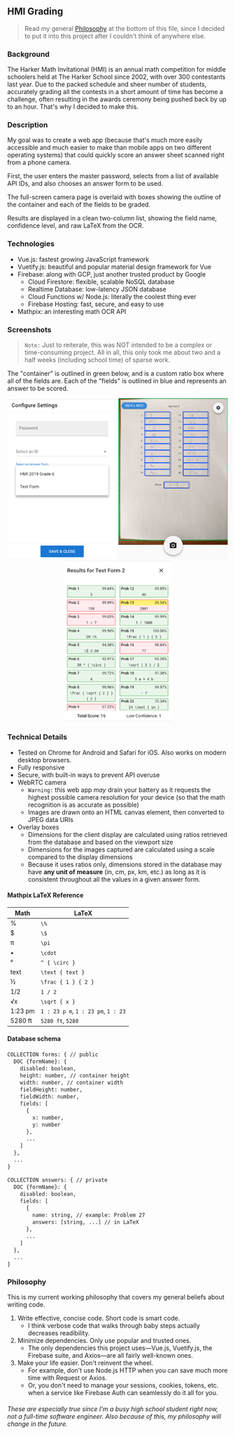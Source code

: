 ## HMI Grading
> Read my general [Philosophy](#philosophy) at the bottom of this file, since I decided to put it into this project after I couldn't think of anywhere else.

### Background
The Harker Math Invitational (HMI) is an annual math competition for middle schoolers held at The Harker School since 2002, with over 300 contestants last year. Due to the packed schedule and sheer number of students, accurately grading all the contests in a short amount of time has become a challenge, often resulting in the awards ceremony being pushed back by up to an hour. That's why I decided to make this.

### Description
My goal was to create a web app (because that's much more easily accessible and much easier to make than mobile apps on two different operating systems) that could quickly score an answer sheet scanned right from a phone camera.

First, the user enters the master password, selects from a list of available API IDs, and also chooses an answer form to be used.

The full-screen camera page is overlaid with boxes showing the outline of the container and each of the fields to be graded.

Results are displayed in a clean two-column list, showing the field name, confidence level, and raw LaTeX from the OCR.

### Technologies
* Vue.js: fastest growing JavaScript framework
* Vuetify.js: beautiful and popular material design framework for Vue
* Firebase: along with GCP, just another trusted product by Google
  * Cloud Firestore: flexible, scalable NoSQL database
  * Realtime Database: low-latency JSON database
  * Cloud Functions w/ Node.js: literally the coolest thing ever
  * Firebase Hosting: fast, secure, and easy to use
* Mathpix: an interesting math OCR API

### Screenshots
> `Note:` Just to reiterate, this was NOT intended to be a complex or time-consuming project. All in all, this only took me about two and a half weeks (including school time) of sparse work.

The "container" is outlined in green below, and is a custom ratio box where all of the fields are. Each of the "fields" is outlined in blue and represents an answer to be scored.
<p align="middle">
  <img src="/images/start.png" width="250">
  <img src="/images/camera.png" width="250"> 
  <img src="/images/results.png" width="250">
</p>

### Technical Details
* Tested on Chrome for Android and Safari for iOS. Also works on modern desktop browsers.
* Fully responsive
* Secure, with built-in ways to prevent API overuse
* WebRTC camera
  * `Warning:` this web app *may* drain your battery as it requests the highest possible camera resolution for your device (so that the math recognition is as accurate as possible)
  * Images are drawn onto an HTML canvas element, then converted to JPEG data URIs
* Overlay boxes
  * Dimensions for the client display are calculated using ratios retrieved from the database and based on the viewport size
  * Dimensions for the images captured are calculated using a scale compared to the display dimensions
  * Because it uses ratios only, dimensions stored in the database may have **any unit of measure** (in, cm, px, km, etc.) as long as it is consistent throughout all the values in a given answer form.
#### Mathpix LaTeX Reference
Math | LaTeX
---- | -----
% | `\%`
$ | `\$`
π | `\pi`
• | `\cdot`
° | `^ { \circ }`
text | `\text { text }`
½ | `\frac { 1 } { 2 }`
1/2 | `1 / 2`
√x | `\sqrt { x }`
1:23 pm | `1 : 23 p m`, `1 : 23 pm`, `1 : 23`
5280 ft | `5280 ft`, `5280`
#### Database schema
```
COLLECTION forms: { // public
  DOC {formName}: {
    disabled: boolean,
    height: number, // container height
    width: number, // container width
    fieldHeight: number,
    fieldWidth: number,
    fields: [
      {
        x: number,
        y: number
      },
      ...
    ]
  },
  ...
}
```
```
COLLECTION answers: { // private
  DOC {formName}: {
    disabled: boolean,
    fields: [
      {
        name: string, // example: Problem 27
        answers: [string, ...] // in LaTeX
      },
      ...
    ]
  },
  ...
}
```

### Philosophy
This is my current working philosophy that covers my general beliefs about writing code.
1. Write effective, concise code. Short code is smart code.
   * I think verbose code that walks through baby steps actually decreases readibility.
2. Minimize dependencies. Only use popular and trusted ones.
   * The only dependencies this project uses—Vue.js, Vuetify.js, the Firebase suite, and Axios—are all fairly well-known ones.
3. Make your life easier. Don't reinvent the wheel.
   * For example, don't use Node.js HTTP when you can save much more time with Request or Axios.
   * Or, you don't need to manage your sessions, cookies, tokens, etc. when a service like Firebase Auth can seamlessly do it all for you.
###### These are especially true since I'm a busy high school student right now, not a full-time software engineer. Also because of this, my philosophy will change in the future.